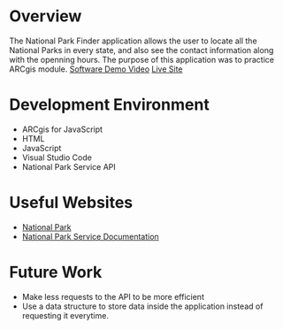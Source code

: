 # Overview
The National Park Finder application allows the user to locate all the National Parks in every state, and also see the contact information along with the openning hours.
The purpose of this application was to practice ARCgis module.
[Software Demo Video](https://youtu.be/gVBxK2Gk-Sk)
[Live Site](https://ronaldcoe.github.io/national-park/)
# Development Environment

- ARCgis for JavaScript
- HTML
- JavaScript
- Visual Studio Code
- National Park Service API

# Useful Websites

* [National Park](https://www.national-park.com/list-of-national-parks-in-the-united-states-2020/)
* [National Park Service Documentation](https://www.nps.gov/subjects/developer/api-documentation.htm)

# Future Work

* Make less requests to the API to be more efficient 
* Use a data structure to store data inside the application instead of requesting it everytime.
